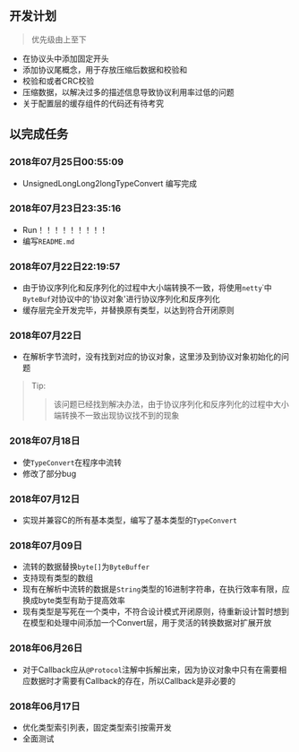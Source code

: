 ## 开发计划
> 优先级由上至下
 - 在协议头中添加固定开头
 - 添加协议尾概念，用于存放压缩后数据和校验和
 - 校验和或者CRC校验
 - 压缩数据，以解决过多的描述信息导致协议利用率过低的问题
 - 关于配置层的缓存组件的代码还有待考究
 
## 以完成任务
### 2018年07月25日00:55:09
 - UnsignedLongLong2longTypeConvert 编写完成
 
### 2018年07月23日23:35:16
 - Run！！！！！！！！！
 - 编写`README.md`
 
### 2018年07月22日22:19:57
 - 由于协议序列化和反序列化的过程中大小端转换不一致，将使用`netty`˙中`ByteBuf`对协议中的'协议对象'进行协议序列化和反序列化
 - 缓存层完全开发完毕，并替换原有类型，以达到符合开闭原则
 
### 2018年07月22日
 - 在解析字节流时，没有找到对应的协议对象，这里涉及到协议对象初始化的问题
 > Tip:
 >> 该问题已经找到解决办法，由于协议序列化和反序列化的过程中大小端转换不一致出现协议找不到的现象
 
### 2018年07月18日
 - 使`TypeConvert`在程序中流转
 - 修改了部分bug

### 2018年07月12日
 - 实现并兼容C的所有基本类型，编写了基本类型的`TypeConvert`
 
### 2018年07月09日
 - 流转的数据替换`byte[]`为`ByteBuffer`
 - 支持现有类型的数组
 - 现有在解析中流转的数据是`String`类型的16进制字符串，在执行效率有限，应换成byte类型有助于提高效率
 - 现有类型是写死在一个类中，不符合设计模式开闭原则，待重新设计暂时想到在模型和处理中间添加一个Convert层，用于灵活的转换数据对扩展开放
  
### 2018年06月26日
 - 对于Callback应从`@Protocol`注解中拆解出来，因为协议对象中只有在需要相应数据时才需要有Callback的存在，所以Callback是非必要的
 
### 2018年06月17日
 - 优化类型索引列表，固定类型索引按需开发
 - 全面测试